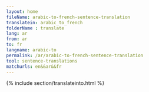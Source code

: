 ```yaml
---
layout: home
fileName: arabic-to-french-sentence-translation
translatein: arabic_to_french
folderName : translate
lang: ar
from: ar
to: fr
langname: arabic-to
permalink: /ar/arabic-to-french-sentence-translation
tool: sentence-translations
matchurls: en&&ar&&fr
---
```

{% include section/translateinto.html %}
